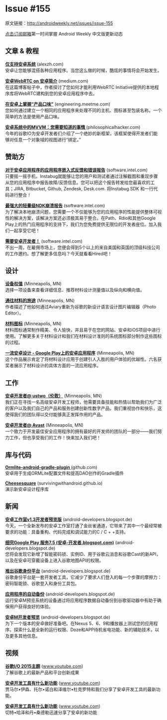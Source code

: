 # Issue #155

>
原文链接：<http://androidweekly.net/issues/issue-155>

[点击订阅邮箱](http://tinyletter.com/androidweeklycn)第一时间掌握 Android Weekly 中文版更新动态

## 文章 & 教程

**[仅支持安卓系统](http://blog.jetbrains.com/kotlin/2015/04/announcing-anko-for-android/)** (alexzh.com)   
安卓让您能够混搭各种应用程序。当您这么做的时候，酷炫的事情将会开始发生。
  
**[安卓WebRTC on 安卓简介](http://konmik.github.io/introduction-to-model-view-presenter-on-android.html)** (medium.com)   
在这篇博客帖子中，作者探讨了您如何才能利用WebRTC Initiative提供的本地程序库将WebRTC建构到您的安卓应用程序中去。

**[在安卓上掌握“产品口味”](http://www.androiddesignpatterns.com/2013/04/activitys-threads-memory-leaks.html)** (engineering.meetme.com)   
您如何通过建立一个相同的应用程序来处理不同的主机、图标甚至包装名称。一个简单的方法是使用产品口味。
 
**[安卓系统中的MVVM：您需要知道的事情 ](https://www.bignerdranch.com/blog/triumph-android-studio-1-2-sneaks-in-full-testing-support/)** (philosophicalhacker.com)   
今年的谷歌IO为安卓开发者们介绍了一个绝妙的新框架，该框架使得开发者们能够对任意一个对象域的视图进行“绑定。”

## 赞助方

**[对于安卓应用程序的应用程序嵌入式反馈和错误报告](https://software.intel.com/en-us/android/app-testing?utm_source=Android+Weekly&utm_medium=Banner+Ad&utm_campaign=Android+ASMO+Q2-15+Android+Weekly&utm_content=General+Developers+sponsored+post)** (software.intel.com)   
只要摇一摇手机，Instabug就能够让您的用户和测试者通过注解截图和重现步骤从您的应用程序中报告故障/反馈信息。您可以把这个报告转发给您最喜欢的工具；JIRA, Bitbucket, Github, Zendesk, Desk.com. 将Instabug SDK 和一行代码进行整合！

**[最强大的轻量级NDK崩溃报告](https://software.intel.com/en-us/android/app-testing?utm_source=Android+Weekly&utm_medium=Banner+Ad&utm_campaign=Android+ASMO+Q2-15+Android+Weekly&utm_content=General+Developers+sponsored+post)** (software.intel.com)   
为了解决本地崩溃问题，您需要一个不仅能够为您的应用程序的性能提供整体可视性的解决方案，该解决方案还必须极其易于整合。在Path、Rdio和其他Google Play上的热门应用程序的支持下，我们为您免费提供无限位的开发者座位。加入我们一起享受它吧！

**[需要安卓开发者！](https://software.intel.com/en-us/android/app-testing?utm_source=Android+Weekly&utm_medium=Banner+Ad&utm_campaign=Android+ASMO+Q2-15+Android+Weekly&utm_content=General+Developers+sponsored+post)** (software.intel.com)   
不出一周，在雇佣市场上，您便会得到5个以上的来自美国和英国的顶级科技公司的工作邀约。想了解更多信息吗？今天就看看Hired吧！

## 设计

**[设备权值](http://berlinstartupjobs.com/engineering/senior-android-developer-qlearning/)** (Minneapolis, MN)   
选择一项设备来查看详细信息、推荐材料设计测量值以及纵向和横向值。
 
**[通往材料的旅途](https://www.storehouse.co/jobs/android-developer)** (Minneapolis, MN)   
作者描述了他如何通过Aviary重新为谷歌的新设计语言设计图片编辑器（Photo Editor）。

**[材料图标](http://berlinstartupjobs.com/engineering/senior-android-developer-qlearning/)** (Minneapolis, MN)   
材料图标通常制作精美、令人愉快，并且易于在您的网站、安卓和iOS项目中进行使用。了解更多关于材料设计和我们在材料设计准则的系统图标部分制作这些图标的过程。
 
**[一流安卓设计 - Google Play上的安卓应用程序](https://www.storehouse.co/jobs/android-developer)** (Minneapolis, MN)   
这个作品展示肯定了将材料设计应用于创建引人入胜的用户体验的优越性。六名获奖者展示了材料设计的具体方面的一流应用程序。

## 工作

**[安卓开发者@ ustwo（伦敦）](http://berlinstartupjobs.com/engineering/senior-android-developer-qlearning/)** (Minneapolis, MN)   
我们正在寻找一名高级安卓开发工程师，他需要具备技能和热情以帮助我们为广泛的客户以及我们自己的产品和服务创建创新性数字产品。我们重视协作和快乐，这使得我们的团队得以交付能够真正发挥作用的产品。
 
**[安卓开发者@ Avast](https://www.storehouse.co/jobs/android-developer)** (Minneapolis, MN)   
一个致力于开发最佳安全应用程序的拥有最好的开发师的团队的一部分——我们努力工作，但也享受我们的工作！快来加入我们吧！

## 库与代码

**[Ormlite-android-gradle-plugin ](https://github.com/florent37/WearMenu)** (github.com)   
安卓用于生成ORMLite配置文件和提高DAO创作的Gradle插件


**[Cheesesquare](https://github.com/klongmitre/android-segmented-control-view)** (survivingwithandroid.github.io)       
演示新安卓设计程序库

## 新闻

**[安卓工作室v1.3开发者预览版](http://tools.android.com/recent/androidstudio12beta3available)** (android-developers.blogspot.de)    
今天，一个全新发布的安卓工作室打通了金丝雀通道，它带来了其中一个最经常被要求的功能：具备重构、代码完成和调试能力的C / C + +支持。

**[细究Google Play 服务7.5 (安卓-开发者.blogspot.com)](http://tools.android.com/recent/androidstudio12beta3available)** (android-developers.blogspot.de)    
您将会发现它新增了智能密码锁、实例ID、用于谷歌云消息和谷歌Cast的新API，以及在安卓可穿戴设备上进入谷歌地图API的权限。

**[推出谷歌身份平台](http://tools.android.com/recent/androidstudio12beta3available)** (android-developers.blogspot.de)    
谷歌身份平台是一套开发者工具，它减少了要求人们登入的每一个步骤的摩擦力：密码智能锁、谷歌登入和身份工具包。

**[应用程序的自动备份](http://tools.android.com/recent/androidstudio12beta3available)** (android-developers.blogspot.de)    
运行安卓M预览系统的设备通过将应用程序数据自动备份到谷歌驱动器中有助于确保用户获得良好的体验。

**[安卓M开发者预览](http://tools.android.com/recent/androidstudio12beta3available)** (android-developers.blogspot.de)    
为下一个版本的安卓做好准备吧。在Nexus 5、6、9和播放器上测试您的应用程序。探索什么是全新的运行权限、Doze和APP待机省电功能、新的辅助技术，以及更多其他信息。
 

## 视频 

**[谷歌I/O 2015主题](https://caster.io/android/episode-3-android-studio-productivity-custom-shortcuts/)** (www.youtube.com)    
了解谷歌上的最新产品和平台创新成果

**[安卓开发工具有什么新功能](https://caster.io/android/episode-3-android-studio-productivity-custom-shortcuts/)** (www.youtube.com)    
贾马尔•伊森、托尔•诺白和泽维尔•杜克罗特和我们分享了安卓开发工具的最新功能。

**[安卓开发工具有什么新功能](https://caster.io/android/episode-3-android-studio-productivity-custom-shortcuts/)** (www.youtube.com)    
切特•哈泽和丹•桑德勒迅速分享了安卓的新功能
